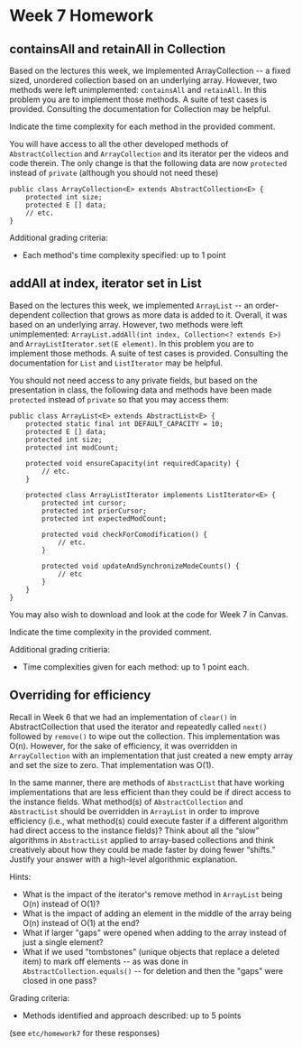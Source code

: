 # Week 7 Homework

## containsAll and retainAll in Collection

Based on the lectures this week, we implemented ArrayCollection -- a fixed sized,
unordered collection based on an underlying array.
However,
two methods were left unimplemented:
`containsAll` and `retainAll`.
In this problem you are to implement those methods.
A suite of test cases is provided.
Consulting the documentation for Collection may be helpful.

Indicate the time complexity for each method in the provided comment.

You will have access to all the other developed methods of `AbstractCollection` and `ArrayCollection` and its iterator per the videos and code therein.
The only change is that the following data are now `protected` instead of `private` (although you should not need these) 

```{java}
public class ArrayCollection<E> extends AbstractCollection<E> {
    protected int size;
    protected E [] data;
    // etc.
}
```

Additional grading criteria:
- Each method's time complexity specified: up to 1 point

## addAll at index, iterator set in List

Based on the lectures this week,
we implemented `ArrayList` -- an order-dependent collection that grows as more data is added to it.
Overall,
it was based on an underlying array.
However,
two methods were left unimplemented:
`ArrayList.addAll(int index, Collection<? extends E>)` and `ArrayListIterator.set(E element)`.
In this problem you are to implement those methods.
A suite of test cases is provided.
Consulting the documentation for `List` and `ListIterator` may be helpful.

You should not need access to any private fields,
but based on the presentation in class,
the following data and methods have been made `protected` instead of `private` so that you may access them:

```{java}
public class ArrayList<E> extends AbstractList<E> {
    protected static final int DEFAULT_CAPACITY = 10;
    protected E [] data;
    protected int size;
    protected int modCount;

    protected void ensureCapacity(int requiredCapacity) {
        // etc.
    }

    protected class ArrayListIterator implements ListIterator<E> {
        protected int cursor;
        protected int priorCursor;
        protected int expectedModCount;

        protected void checkForComodification() {
            // etc.
        }
        
        protected void updateAndSynchronizeModeCounts() {
            // etc
        }
    }
}
```

You may also wish to download and look at the code for Week 7 in Canvas.

Indicate the time complexity in the provided comment.

Additional grading critieria:
- Time complexities given for each method: up to 1 point each.

## Overriding for efficiency

Recall in Week 6 that we had an implementation of `clear()` in AbstractCollection that used the iterator and repeatedly called `next()` followed by `remove()` to wipe out the collection.
This implementation was O(n).
However,
for the sake of efficiency,
it was overridden in `ArrayCollection` with an implementation that just created a new empty array and set the size to zero.
That implementation was O(1).

In the same manner,
there are methods of `AbstractList` that have working implementations that are less efficient than they could be if direct access to the instance fields.
What method(s) of `AbstractCollection` and `AbstractList` should be overridden in `ArrayList` in order to improve efficiency
(i.e., what method(s) could execute faster if a different algorithm had direct access to the instance fields)?
Think about all the “slow” algorithms in `AbstractList` applied to array-based collections and think creatively about how they could be made faster by doing fewer “shifts.”
Justify your answer with a high-level algorithmic explanation.

Hints:
- What is the impact of the iterator's remove method in `ArrayList` being O(n) instead of O(1)?
- What is the impact of adding an element in the middle of the array being O(n) instead of O(1) at the end?
- What if larger "gaps" were opened when adding to the array instead of just a single element?
- What if we used "tombstones" (unique objects that replace a deleted item) to mark off elements -- as was done in `AbstractCollection.equals()` -- for deletion and then the "gaps" were closed in one pass?

Grading criteria:
- Methods identified and approach described: up to 5 points

(see `etc/homework7` for these responses)
